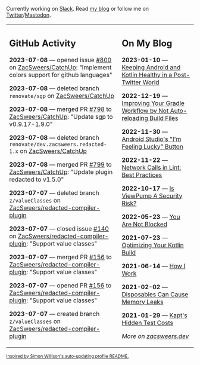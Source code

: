 Currently working on [Slack](https://slack.com/). Read [my blog](https://zacsweers.dev/) or follow me on [Twitter](https://twitter.com/ZacSweers)/[Mastodon](https://hachyderm.io/@ZacSweers).

<table><tr><td valign="top" width="60%">

## GitHub Activity
<!-- githubActivity starts -->
**2023-07-08** — opened issue [#800](https://github.com/ZacSweers/CatchUp/issues/800) on [ZacSweers/CatchUp](https://github.com/ZacSweers/CatchUp): "Implement colors support for github languages"

**2023-07-08** — deleted branch `renovate/sgp` on [ZacSweers/CatchUp](https://github.com/ZacSweers/CatchUp)

**2023-07-08** — merged PR [#798](https://github.com/ZacSweers/CatchUp/pull/798) to [ZacSweers/CatchUp](https://github.com/ZacSweers/CatchUp): "Update sgp to v0.9.17-1.9.0"

**2023-07-08** — deleted branch `renovate/dev.zacsweers.redacted-1.x` on [ZacSweers/CatchUp](https://github.com/ZacSweers/CatchUp)

**2023-07-08** — merged PR [#799](https://github.com/ZacSweers/CatchUp/pull/799) to [ZacSweers/CatchUp](https://github.com/ZacSweers/CatchUp): "Update plugin redacted to v1.5.0"

**2023-07-07** — deleted branch `z/valueClasses` on [ZacSweers/redacted-compiler-plugin](https://github.com/ZacSweers/redacted-compiler-plugin)

**2023-07-07** — closed issue [#140](https://github.com/ZacSweers/redacted-compiler-plugin/issues/140) on [ZacSweers/redacted-compiler-plugin](https://github.com/ZacSweers/redacted-compiler-plugin): "Support value classes"

**2023-07-07** — merged PR [#156](https://github.com/ZacSweers/redacted-compiler-plugin/pull/156) to [ZacSweers/redacted-compiler-plugin](https://github.com/ZacSweers/redacted-compiler-plugin): "Support value classes"

**2023-07-07** — opened PR [#156](https://github.com/ZacSweers/redacted-compiler-plugin/pull/156) to [ZacSweers/redacted-compiler-plugin](https://github.com/ZacSweers/redacted-compiler-plugin): "Support value classes"

**2023-07-07** — created branch `z/valueClasses` on [ZacSweers/redacted-compiler-plugin](https://github.com/ZacSweers/redacted-compiler-plugin)
<!-- githubActivity ends -->
</td><td valign="top" width="40%">

## On My Blog
<!-- blog starts -->
**2023-01-10** — [Keeping Android and Kotlin Healthy in a Post-Twitter World](https://www.zacsweers.dev/keeping-android-healthy/)

**2022-12-19** — [Improving Your Gradle Workflow by Not Auto-reloading Build Files](https://www.zacsweers.dev/improving-your-workflow-by-not-auto-reloading-build-files/)

**2022-11-30** — [Android Studio's "I'm Feeling Lucky" Button](https://www.zacsweers.dev/android-studios-im-feeling-lucky-button/)

**2022-11-22** — [Network Calls in Lint: Best Practices](https://www.zacsweers.dev/network-calls-in-lint-best-practices/)

**2022-10-17** — [Is ViewPump A Security Risk?](https://www.zacsweers.dev/is-viewpump-a-security-risk/)

**2022-05-23** — [You Are Not Blocked](https://www.zacsweers.dev/you-are-not-blocked/)

**2021-07-23** — [Optimizing Your Kotlin Build](https://www.zacsweers.dev/optimizing-your-kotlin-build/)

**2021-06-14** — [How I Work](https://www.zacsweers.dev/how-i-work/)

**2021-02-02** — [Disposables Can Cause Memory Leaks](https://www.zacsweers.dev/disposables-can-cause-memory-leaks/)

**2021-01-29** — [Kapt's Hidden Test Costs](https://www.zacsweers.dev/kapts-hidden-test-costs/)
<!-- blog ends -->
_More on [zacsweers.dev](https://zacsweers.dev/)_
</td></tr></table>

<sub><a href="https://simonwillison.net/2020/Jul/10/self-updating-profile-readme/">Inspired by Simon Willison's auto-updating profile README.</a></sub>